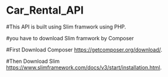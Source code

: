 # Car_Rental_API

#This API is built using Slim framwork using PHP.

#you have to download Slim framwork by Composer 

#First Download Composer https://getcomposer.org/download/.

#Then Download Slim https://www.slimframework.com/docs/v3/start/installation.html.
